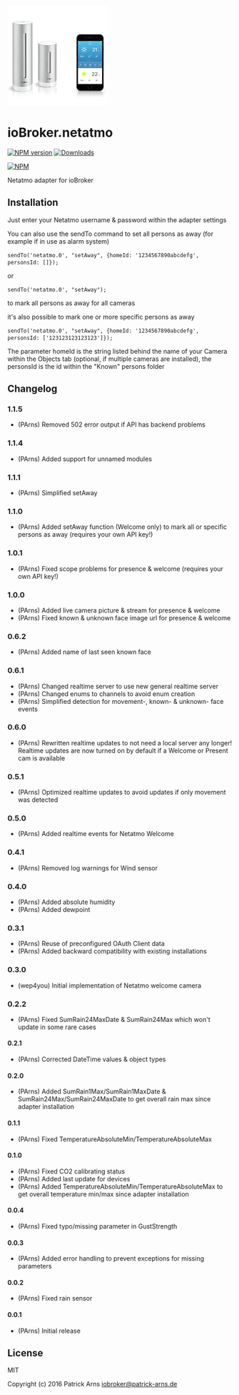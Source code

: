 ![Logo](admin/netatmo.png)
# ioBroker.netatmo

[![NPM version](http://img.shields.io/npm/v/iobroker.netatmo.svg)](https://www.npmjs.com/package/iobroker.netatmo)
[![Downloads](https://img.shields.io/npm/dm/iobroker.netatmo.svg)](https://www.npmjs.com/package/iobroker.netatmo)

[![NPM](https://nodei.co/npm/iobroker.netatmo.png?downloads=true)](https://nodei.co/npm/iobroker.netatmo/)

Netatmo adapter for ioBroker

## Installation
Just enter your Netatmo username & password within the adapter settings

You can also use the sendTo command to set all persons as away (for example if in use as alarm system)
```
sendTo('netatmo.0', "setAway", {homeId: '1234567890abcdefg', personsId: []});
```
or
```
sendTo('netatmo.0', "setAway");
```
to mark all persons as away for all cameras

it's also possible to mark one or more specific persons as away
```
sendTo('netatmo.0', "setAway", {homeId: '1234567890abcdefg', personsId: ['123123123123123']});
```

The parameter homeId is the string listed behind the name of your Camera within the Objects tab (optional, if multiple cameras are installed),
the personsId is the id within the "Known" persons folder

## Changelog

### 1.1.5
* (PArns) Removed 502 error output if API has backend problems

### 1.1.4
* (PArns) Added support for unnamed modules

### 1.1.1
* (PArns) Simplified setAway

### 1.1.0
* (PArns) Added setAway function (Welcome only) to mark all or specific persons as away (requires your own API key!)

### 1.0.1
* (PArns) Fixed scope problems for presence & welcome (requires your own API key!)

### 1.0.0
* (PArns) Added live camera picture & stream for presence & welcome
* (PArns) Fixed known & unknown face image url for presence & welcome

### 0.6.2
* (PArns) Added name of last seen known face

### 0.6.1
* (PArns) Changed realtime server to use new general realtime server
* (PArns) Changed enums to channels to avoid enum creation
* (PArns) Simplified detection for movement-, known- & unknown- face events

### 0.6.0
* (PArns) Rewritten realtime updates to not need a local server any longer! Realtime updates are now turned on by default if a Welcome or Present cam is available

### 0.5.1
* (PArns) Optimized realtime updates to avoid updates if only movement was detected

### 0.5.0
* (PArns) Added realtime events for Netatmo Welcome

### 0.4.1
* (PArns) Removed log warnings for Wind sensor

### 0.4.0
* (PArns) Added absolute humidity
* (PArns) Added dewpoint

### 0.3.1
* (PArns) Reuse of preconfigured OAuth Client data
* (PArns) Added backward compatibility with existing installations

### 0.3.0
* (wep4you) Initial implementation of Netatmo welcome camera

### 0.2.2
* (PArns) Fixed SumRain24MaxDate & SumRain24Max which won't update in some rare cases

#### 0.2.1
* (PArns) Corrected DateTime values & object types

#### 0.2.0
* (PArns) Added SumRain1Max/SumRain1MaxDate & SumRain24Max/SumRain24MaxDate to get overall rain max since adapter installation

#### 0.1.1
* (PArns) Fixed TemperatureAbsoluteMin/TemperatureAbsoluteMax

#### 0.1.0
* (PArns) Fixed CO2 calibrating status
* (PArns) Added last update for devices
* (PArns) Added TemperatureAbsoluteMin/TemperatureAbsoluteMax to get overall temperature min/max since adapter installation

#### 0.0.4
* (PArns) Fixed typo/missing parameter in GustStrength

#### 0.0.3
* (PArns) Added error handling to prevent exceptions for missing parameters

#### 0.0.2
* (PArns) Fixed rain sensor

#### 0.0.1
* (PArns) Initial release

## License
MIT

Copyright (c) 2016 Patrick Arns <iobroker@patrick-arns.de>